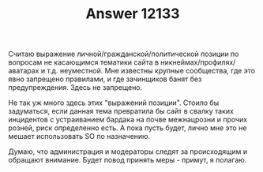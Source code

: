 ﻿---
title: "Answer 12133"
se.owner.user_id: 373567
se.owner.display_name: "aepot"
se.owner.link: "https://ru.meta.stackoverflow.com/users/373567/aepot"
se.answer_id: 12133
se.question_id: 12128
se.post_type: answer
se.is_accepted: False
---
<p>Считаю выражение личной/гражданской/политической позиции по вопросам не касающимся тематики сайта в никнеймах/профилях/аватарах и т.д. неуместной. Мне известны крупные сообщества, где это явно запрещено правилами, и где зачинщиков банят без предупреждения. Здесь не запрещено.</p>
<p>Не так уж много здесь этих &quot;выражений позиции&quot;. Стоило бы задуматься, если данная тема превратила бы сайт в свалку таких инцидентов с устраиванием бардака на почве межнацрозни и прочих розней, риск определенно есть. А пока пусть будет, лично мне это не мешает использовать SO по назначению.</p>
<p>Думаю, что администрация и модераторы следят за происходящим и обращают внимание. Будет повод принять меры - примут, я полагаю.</p>
